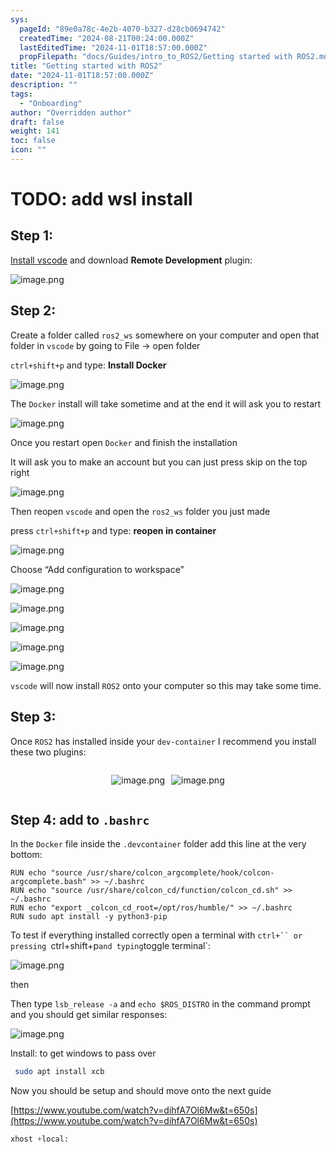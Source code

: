 ```yaml
---
sys:
  pageId: "89e0a78c-4e2b-4070-b327-d28cb0694742"
  createdTime: "2024-08-21T00:24:00.000Z"
  lastEditedTime: "2024-11-01T18:57:00.000Z"
  propFilepath: "docs/Guides/intro_to_ROS2/Getting started with ROS2.md"
title: "Getting started with ROS2"
date: "2024-11-01T18:57:00.000Z"
description: ""
tags:
  - "Onboarding"
author: "Overridden author"
draft: false
weight: 141
toc: false
icon: ""
---
```


# TODO: add wsl install

## Step 1:

[Install vscode](https://code.visualstudio.com/download) and download **Remote Development** plugin:

![image.png](https://prod-files-secure.s3.us-west-2.amazonaws.com/d518164a-d88e-44d1-a4ee-3adb3bd8bce0/efb52993-1881-4a40-b95e-6f020334f022/image.png?X-Amz-Algorithm=AWS4-HMAC-SHA256&X-Amz-Content-Sha256=UNSIGNED-PAYLOAD&X-Amz-Credential=ASIAZI2LB466RJMK4RR5%2F20250224%2Fus-west-2%2Fs3%2Faws4_request&X-Amz-Date=20250224T090936Z&X-Amz-Expires=3600&X-Amz-Security-Token=IQoJb3JpZ2luX2VjEPH%2F%2F%2F%2F%2F%2F%2F%2F%2F%2FwEaCXVzLXdlc3QtMiJGMEQCIAhOMgQgW9jAyQcfWIF53GeyjSWUuywY0fph2Opw7iEKAiAMJsWBCwSNieZw0vOGOf%2FNXP1e%2FdF9Z0ks1lPQCXv3Lyr%2FAwgqEAAaDDYzNzQyMzE4MzgwNSIMFBtScJnsVEz%2FjI5jKtwDY7dPTvmaLqdskoy0iA93aERpMd%2FUySaxSZZBXdxjqjuAnmAEeeddEWP4ry%2BNJAOm9O1J8Kx4%2FTBbLBicQakMGRCB0vILy2DKbxl3%2FGAFtAs067ooqtG0d%2BqOnWSDreFATq0%2BusvmLzkJt4k4EQ2ZxBz07DCyztvQRpFVcqFkyx0EE0OipDqDc0tdfH7tr1HE4X0ycRY7ux6yBviqzBSBJbhUHnJAofNEwqgo5Br93y9z286b9b1J%2BZBoRAu9VQ4CHL9QWPWI6kzcefNfgNXnyrDhbpF8mGCRreKH4HMwzigw9A2GuTY7e0oehAtqeni6NMt4RfG9s0xKseBPkOrS%2Fcph3b9PuNsnhqt4CEPJUnA%2Fpnr01cUjH61XlzloMha4e3lPliXfNbpyeyW6ofRe82hACtoUryJ%2BP%2FAvYv32N7ZLCWlPmZk6KinkT5gbGCGR68Vmyh6WI3s2A6ScdB1rabnnBGnGRBTYnS8eUY7CDcmq4wk0D%2FSCpJ3y8yqoO5Rcq7YpmyxlThJtE1f7TTeb4CCV8cIIJpmZbIYd1ZlOQjFNIwm3L9K5p8DREovPzEJYL5WC2pYpU1wVRtrVTXu4O0%2FDvoiw14dC7MhOeqX60Y6XulWBB06CJ2u%2BSuAwh%2BvwvQY6pgGX6CGf4QU%2FfIC1CfgmeTJLQFimVoMVg%2FV3FuZ4OuZOB%2Fjw6m22M%2BfEwiqeso9n4J0hwaYmST2Kv3jDjtCzile7jFFFY5C%2FXFbjw6f9zXhnpwiLiqOzCDFVQdJTU6sxR6byH3zCYSFbs6Xop8iYNZn8Y103MXltYCcSbeL9MYPV84S%2FceIhj9LiOarQjNjD0byDxhss0JcjQLOAo1sP%2BwXaNlMemIXk&X-Amz-Signature=d4bde2620c671385c289480f1e47400c685732aca959dd2462d0853935084d4c&X-Amz-SignedHeaders=host&x-id=GetObject)

## Step 2:

Create a folder called `ros2_ws` somewhere on your computer and open that folder in `vscode` by going to File → open folder 

`ctrl+shift+p` and type: **Install Docker**

![image.png](https://prod-files-secure.s3.us-west-2.amazonaws.com/d518164a-d88e-44d1-a4ee-3adb3bd8bce0/2269dc0e-1cd5-47ff-bceb-c04ad9b2eab0/image.png?X-Amz-Algorithm=AWS4-HMAC-SHA256&X-Amz-Content-Sha256=UNSIGNED-PAYLOAD&X-Amz-Credential=ASIAZI2LB466RJMK4RR5%2F20250224%2Fus-west-2%2Fs3%2Faws4_request&X-Amz-Date=20250224T090936Z&X-Amz-Expires=3600&X-Amz-Security-Token=IQoJb3JpZ2luX2VjEPH%2F%2F%2F%2F%2F%2F%2F%2F%2F%2FwEaCXVzLXdlc3QtMiJGMEQCIAhOMgQgW9jAyQcfWIF53GeyjSWUuywY0fph2Opw7iEKAiAMJsWBCwSNieZw0vOGOf%2FNXP1e%2FdF9Z0ks1lPQCXv3Lyr%2FAwgqEAAaDDYzNzQyMzE4MzgwNSIMFBtScJnsVEz%2FjI5jKtwDY7dPTvmaLqdskoy0iA93aERpMd%2FUySaxSZZBXdxjqjuAnmAEeeddEWP4ry%2BNJAOm9O1J8Kx4%2FTBbLBicQakMGRCB0vILy2DKbxl3%2FGAFtAs067ooqtG0d%2BqOnWSDreFATq0%2BusvmLzkJt4k4EQ2ZxBz07DCyztvQRpFVcqFkyx0EE0OipDqDc0tdfH7tr1HE4X0ycRY7ux6yBviqzBSBJbhUHnJAofNEwqgo5Br93y9z286b9b1J%2BZBoRAu9VQ4CHL9QWPWI6kzcefNfgNXnyrDhbpF8mGCRreKH4HMwzigw9A2GuTY7e0oehAtqeni6NMt4RfG9s0xKseBPkOrS%2Fcph3b9PuNsnhqt4CEPJUnA%2Fpnr01cUjH61XlzloMha4e3lPliXfNbpyeyW6ofRe82hACtoUryJ%2BP%2FAvYv32N7ZLCWlPmZk6KinkT5gbGCGR68Vmyh6WI3s2A6ScdB1rabnnBGnGRBTYnS8eUY7CDcmq4wk0D%2FSCpJ3y8yqoO5Rcq7YpmyxlThJtE1f7TTeb4CCV8cIIJpmZbIYd1ZlOQjFNIwm3L9K5p8DREovPzEJYL5WC2pYpU1wVRtrVTXu4O0%2FDvoiw14dC7MhOeqX60Y6XulWBB06CJ2u%2BSuAwh%2BvwvQY6pgGX6CGf4QU%2FfIC1CfgmeTJLQFimVoMVg%2FV3FuZ4OuZOB%2Fjw6m22M%2BfEwiqeso9n4J0hwaYmST2Kv3jDjtCzile7jFFFY5C%2FXFbjw6f9zXhnpwiLiqOzCDFVQdJTU6sxR6byH3zCYSFbs6Xop8iYNZn8Y103MXltYCcSbeL9MYPV84S%2FceIhj9LiOarQjNjD0byDxhss0JcjQLOAo1sP%2BwXaNlMemIXk&X-Amz-Signature=cdabb1a8943d904f6376c0d861ebebe51054c6943ae55cf9db9631d516f888d7&X-Amz-SignedHeaders=host&x-id=GetObject)

The `Docker` install will take sometime and at the end it will ask you to restart

![image.png](https://prod-files-secure.s3.us-west-2.amazonaws.com/d518164a-d88e-44d1-a4ee-3adb3bd8bce0/ed233f78-be33-4b1f-b89c-9c346c0e961e/image.png?X-Amz-Algorithm=AWS4-HMAC-SHA256&X-Amz-Content-Sha256=UNSIGNED-PAYLOAD&X-Amz-Credential=ASIAZI2LB466RJMK4RR5%2F20250224%2Fus-west-2%2Fs3%2Faws4_request&X-Amz-Date=20250224T090936Z&X-Amz-Expires=3600&X-Amz-Security-Token=IQoJb3JpZ2luX2VjEPH%2F%2F%2F%2F%2F%2F%2F%2F%2F%2FwEaCXVzLXdlc3QtMiJGMEQCIAhOMgQgW9jAyQcfWIF53GeyjSWUuywY0fph2Opw7iEKAiAMJsWBCwSNieZw0vOGOf%2FNXP1e%2FdF9Z0ks1lPQCXv3Lyr%2FAwgqEAAaDDYzNzQyMzE4MzgwNSIMFBtScJnsVEz%2FjI5jKtwDY7dPTvmaLqdskoy0iA93aERpMd%2FUySaxSZZBXdxjqjuAnmAEeeddEWP4ry%2BNJAOm9O1J8Kx4%2FTBbLBicQakMGRCB0vILy2DKbxl3%2FGAFtAs067ooqtG0d%2BqOnWSDreFATq0%2BusvmLzkJt4k4EQ2ZxBz07DCyztvQRpFVcqFkyx0EE0OipDqDc0tdfH7tr1HE4X0ycRY7ux6yBviqzBSBJbhUHnJAofNEwqgo5Br93y9z286b9b1J%2BZBoRAu9VQ4CHL9QWPWI6kzcefNfgNXnyrDhbpF8mGCRreKH4HMwzigw9A2GuTY7e0oehAtqeni6NMt4RfG9s0xKseBPkOrS%2Fcph3b9PuNsnhqt4CEPJUnA%2Fpnr01cUjH61XlzloMha4e3lPliXfNbpyeyW6ofRe82hACtoUryJ%2BP%2FAvYv32N7ZLCWlPmZk6KinkT5gbGCGR68Vmyh6WI3s2A6ScdB1rabnnBGnGRBTYnS8eUY7CDcmq4wk0D%2FSCpJ3y8yqoO5Rcq7YpmyxlThJtE1f7TTeb4CCV8cIIJpmZbIYd1ZlOQjFNIwm3L9K5p8DREovPzEJYL5WC2pYpU1wVRtrVTXu4O0%2FDvoiw14dC7MhOeqX60Y6XulWBB06CJ2u%2BSuAwh%2BvwvQY6pgGX6CGf4QU%2FfIC1CfgmeTJLQFimVoMVg%2FV3FuZ4OuZOB%2Fjw6m22M%2BfEwiqeso9n4J0hwaYmST2Kv3jDjtCzile7jFFFY5C%2FXFbjw6f9zXhnpwiLiqOzCDFVQdJTU6sxR6byH3zCYSFbs6Xop8iYNZn8Y103MXltYCcSbeL9MYPV84S%2FceIhj9LiOarQjNjD0byDxhss0JcjQLOAo1sP%2BwXaNlMemIXk&X-Amz-Signature=00084267b8d9bb8dfa21995c464caef2fd8b21c5a28a14c972c7dc0b08191d43&X-Amz-SignedHeaders=host&x-id=GetObject)

Once you restart open `Docker` and finish the installation

It will ask you to make an account but you can just press skip on the top right

![image.png](https://prod-files-secure.s3.us-west-2.amazonaws.com/d518164a-d88e-44d1-a4ee-3adb3bd8bce0/21010ad9-1659-4fd9-9f59-9932a09b2a3d/image.png?X-Amz-Algorithm=AWS4-HMAC-SHA256&X-Amz-Content-Sha256=UNSIGNED-PAYLOAD&X-Amz-Credential=ASIAZI2LB466RJMK4RR5%2F20250224%2Fus-west-2%2Fs3%2Faws4_request&X-Amz-Date=20250224T090936Z&X-Amz-Expires=3600&X-Amz-Security-Token=IQoJb3JpZ2luX2VjEPH%2F%2F%2F%2F%2F%2F%2F%2F%2F%2FwEaCXVzLXdlc3QtMiJGMEQCIAhOMgQgW9jAyQcfWIF53GeyjSWUuywY0fph2Opw7iEKAiAMJsWBCwSNieZw0vOGOf%2FNXP1e%2FdF9Z0ks1lPQCXv3Lyr%2FAwgqEAAaDDYzNzQyMzE4MzgwNSIMFBtScJnsVEz%2FjI5jKtwDY7dPTvmaLqdskoy0iA93aERpMd%2FUySaxSZZBXdxjqjuAnmAEeeddEWP4ry%2BNJAOm9O1J8Kx4%2FTBbLBicQakMGRCB0vILy2DKbxl3%2FGAFtAs067ooqtG0d%2BqOnWSDreFATq0%2BusvmLzkJt4k4EQ2ZxBz07DCyztvQRpFVcqFkyx0EE0OipDqDc0tdfH7tr1HE4X0ycRY7ux6yBviqzBSBJbhUHnJAofNEwqgo5Br93y9z286b9b1J%2BZBoRAu9VQ4CHL9QWPWI6kzcefNfgNXnyrDhbpF8mGCRreKH4HMwzigw9A2GuTY7e0oehAtqeni6NMt4RfG9s0xKseBPkOrS%2Fcph3b9PuNsnhqt4CEPJUnA%2Fpnr01cUjH61XlzloMha4e3lPliXfNbpyeyW6ofRe82hACtoUryJ%2BP%2FAvYv32N7ZLCWlPmZk6KinkT5gbGCGR68Vmyh6WI3s2A6ScdB1rabnnBGnGRBTYnS8eUY7CDcmq4wk0D%2FSCpJ3y8yqoO5Rcq7YpmyxlThJtE1f7TTeb4CCV8cIIJpmZbIYd1ZlOQjFNIwm3L9K5p8DREovPzEJYL5WC2pYpU1wVRtrVTXu4O0%2FDvoiw14dC7MhOeqX60Y6XulWBB06CJ2u%2BSuAwh%2BvwvQY6pgGX6CGf4QU%2FfIC1CfgmeTJLQFimVoMVg%2FV3FuZ4OuZOB%2Fjw6m22M%2BfEwiqeso9n4J0hwaYmST2Kv3jDjtCzile7jFFFY5C%2FXFbjw6f9zXhnpwiLiqOzCDFVQdJTU6sxR6byH3zCYSFbs6Xop8iYNZn8Y103MXltYCcSbeL9MYPV84S%2FceIhj9LiOarQjNjD0byDxhss0JcjQLOAo1sP%2BwXaNlMemIXk&X-Amz-Signature=4c52bbeefd3cc28238bd1d1f48c543b0deb1f6e9d1237bb258fc5b450dbbb0e8&X-Amz-SignedHeaders=host&x-id=GetObject)

Then reopen `vscode` and open the `ros2_ws` folder you just made

press `ctrl+shift+p` and type: **reopen in container**

![image.png](https://prod-files-secure.s3.us-west-2.amazonaws.com/d518164a-d88e-44d1-a4ee-3adb3bd8bce0/4e93b8c2-41ad-488c-8095-c74205196118/image.png?X-Amz-Algorithm=AWS4-HMAC-SHA256&X-Amz-Content-Sha256=UNSIGNED-PAYLOAD&X-Amz-Credential=ASIAZI2LB466RJMK4RR5%2F20250224%2Fus-west-2%2Fs3%2Faws4_request&X-Amz-Date=20250224T090936Z&X-Amz-Expires=3600&X-Amz-Security-Token=IQoJb3JpZ2luX2VjEPH%2F%2F%2F%2F%2F%2F%2F%2F%2F%2FwEaCXVzLXdlc3QtMiJGMEQCIAhOMgQgW9jAyQcfWIF53GeyjSWUuywY0fph2Opw7iEKAiAMJsWBCwSNieZw0vOGOf%2FNXP1e%2FdF9Z0ks1lPQCXv3Lyr%2FAwgqEAAaDDYzNzQyMzE4MzgwNSIMFBtScJnsVEz%2FjI5jKtwDY7dPTvmaLqdskoy0iA93aERpMd%2FUySaxSZZBXdxjqjuAnmAEeeddEWP4ry%2BNJAOm9O1J8Kx4%2FTBbLBicQakMGRCB0vILy2DKbxl3%2FGAFtAs067ooqtG0d%2BqOnWSDreFATq0%2BusvmLzkJt4k4EQ2ZxBz07DCyztvQRpFVcqFkyx0EE0OipDqDc0tdfH7tr1HE4X0ycRY7ux6yBviqzBSBJbhUHnJAofNEwqgo5Br93y9z286b9b1J%2BZBoRAu9VQ4CHL9QWPWI6kzcefNfgNXnyrDhbpF8mGCRreKH4HMwzigw9A2GuTY7e0oehAtqeni6NMt4RfG9s0xKseBPkOrS%2Fcph3b9PuNsnhqt4CEPJUnA%2Fpnr01cUjH61XlzloMha4e3lPliXfNbpyeyW6ofRe82hACtoUryJ%2BP%2FAvYv32N7ZLCWlPmZk6KinkT5gbGCGR68Vmyh6WI3s2A6ScdB1rabnnBGnGRBTYnS8eUY7CDcmq4wk0D%2FSCpJ3y8yqoO5Rcq7YpmyxlThJtE1f7TTeb4CCV8cIIJpmZbIYd1ZlOQjFNIwm3L9K5p8DREovPzEJYL5WC2pYpU1wVRtrVTXu4O0%2FDvoiw14dC7MhOeqX60Y6XulWBB06CJ2u%2BSuAwh%2BvwvQY6pgGX6CGf4QU%2FfIC1CfgmeTJLQFimVoMVg%2FV3FuZ4OuZOB%2Fjw6m22M%2BfEwiqeso9n4J0hwaYmST2Kv3jDjtCzile7jFFFY5C%2FXFbjw6f9zXhnpwiLiqOzCDFVQdJTU6sxR6byH3zCYSFbs6Xop8iYNZn8Y103MXltYCcSbeL9MYPV84S%2FceIhj9LiOarQjNjD0byDxhss0JcjQLOAo1sP%2BwXaNlMemIXk&X-Amz-Signature=1156ed8c2423dcbe8fafaaaf51db01c51b58945315b4cc1c03ebd02c054b273c&X-Amz-SignedHeaders=host&x-id=GetObject)

Choose “Add configuration to workspace”

![image.png](https://prod-files-secure.s3.us-west-2.amazonaws.com/d518164a-d88e-44d1-a4ee-3adb3bd8bce0/9560b282-5060-4989-ba37-97e7b2c22476/image.png?X-Amz-Algorithm=AWS4-HMAC-SHA256&X-Amz-Content-Sha256=UNSIGNED-PAYLOAD&X-Amz-Credential=ASIAZI2LB466RJMK4RR5%2F20250224%2Fus-west-2%2Fs3%2Faws4_request&X-Amz-Date=20250224T090936Z&X-Amz-Expires=3600&X-Amz-Security-Token=IQoJb3JpZ2luX2VjEPH%2F%2F%2F%2F%2F%2F%2F%2F%2F%2FwEaCXVzLXdlc3QtMiJGMEQCIAhOMgQgW9jAyQcfWIF53GeyjSWUuywY0fph2Opw7iEKAiAMJsWBCwSNieZw0vOGOf%2FNXP1e%2FdF9Z0ks1lPQCXv3Lyr%2FAwgqEAAaDDYzNzQyMzE4MzgwNSIMFBtScJnsVEz%2FjI5jKtwDY7dPTvmaLqdskoy0iA93aERpMd%2FUySaxSZZBXdxjqjuAnmAEeeddEWP4ry%2BNJAOm9O1J8Kx4%2FTBbLBicQakMGRCB0vILy2DKbxl3%2FGAFtAs067ooqtG0d%2BqOnWSDreFATq0%2BusvmLzkJt4k4EQ2ZxBz07DCyztvQRpFVcqFkyx0EE0OipDqDc0tdfH7tr1HE4X0ycRY7ux6yBviqzBSBJbhUHnJAofNEwqgo5Br93y9z286b9b1J%2BZBoRAu9VQ4CHL9QWPWI6kzcefNfgNXnyrDhbpF8mGCRreKH4HMwzigw9A2GuTY7e0oehAtqeni6NMt4RfG9s0xKseBPkOrS%2Fcph3b9PuNsnhqt4CEPJUnA%2Fpnr01cUjH61XlzloMha4e3lPliXfNbpyeyW6ofRe82hACtoUryJ%2BP%2FAvYv32N7ZLCWlPmZk6KinkT5gbGCGR68Vmyh6WI3s2A6ScdB1rabnnBGnGRBTYnS8eUY7CDcmq4wk0D%2FSCpJ3y8yqoO5Rcq7YpmyxlThJtE1f7TTeb4CCV8cIIJpmZbIYd1ZlOQjFNIwm3L9K5p8DREovPzEJYL5WC2pYpU1wVRtrVTXu4O0%2FDvoiw14dC7MhOeqX60Y6XulWBB06CJ2u%2BSuAwh%2BvwvQY6pgGX6CGf4QU%2FfIC1CfgmeTJLQFimVoMVg%2FV3FuZ4OuZOB%2Fjw6m22M%2BfEwiqeso9n4J0hwaYmST2Kv3jDjtCzile7jFFFY5C%2FXFbjw6f9zXhnpwiLiqOzCDFVQdJTU6sxR6byH3zCYSFbs6Xop8iYNZn8Y103MXltYCcSbeL9MYPV84S%2FceIhj9LiOarQjNjD0byDxhss0JcjQLOAo1sP%2BwXaNlMemIXk&X-Amz-Signature=b58525a2e86583d0c339d7b6cd42308f6d942c09ba7b3f07426a973df725d2b4&X-Amz-SignedHeaders=host&x-id=GetObject)

![image.png](https://prod-files-secure.s3.us-west-2.amazonaws.com/d518164a-d88e-44d1-a4ee-3adb3bd8bce0/2ee63f81-886b-48e8-a553-dc6e5eac99e4/image.png?X-Amz-Algorithm=AWS4-HMAC-SHA256&X-Amz-Content-Sha256=UNSIGNED-PAYLOAD&X-Amz-Credential=ASIAZI2LB466RJMK4RR5%2F20250224%2Fus-west-2%2Fs3%2Faws4_request&X-Amz-Date=20250224T090936Z&X-Amz-Expires=3600&X-Amz-Security-Token=IQoJb3JpZ2luX2VjEPH%2F%2F%2F%2F%2F%2F%2F%2F%2F%2FwEaCXVzLXdlc3QtMiJGMEQCIAhOMgQgW9jAyQcfWIF53GeyjSWUuywY0fph2Opw7iEKAiAMJsWBCwSNieZw0vOGOf%2FNXP1e%2FdF9Z0ks1lPQCXv3Lyr%2FAwgqEAAaDDYzNzQyMzE4MzgwNSIMFBtScJnsVEz%2FjI5jKtwDY7dPTvmaLqdskoy0iA93aERpMd%2FUySaxSZZBXdxjqjuAnmAEeeddEWP4ry%2BNJAOm9O1J8Kx4%2FTBbLBicQakMGRCB0vILy2DKbxl3%2FGAFtAs067ooqtG0d%2BqOnWSDreFATq0%2BusvmLzkJt4k4EQ2ZxBz07DCyztvQRpFVcqFkyx0EE0OipDqDc0tdfH7tr1HE4X0ycRY7ux6yBviqzBSBJbhUHnJAofNEwqgo5Br93y9z286b9b1J%2BZBoRAu9VQ4CHL9QWPWI6kzcefNfgNXnyrDhbpF8mGCRreKH4HMwzigw9A2GuTY7e0oehAtqeni6NMt4RfG9s0xKseBPkOrS%2Fcph3b9PuNsnhqt4CEPJUnA%2Fpnr01cUjH61XlzloMha4e3lPliXfNbpyeyW6ofRe82hACtoUryJ%2BP%2FAvYv32N7ZLCWlPmZk6KinkT5gbGCGR68Vmyh6WI3s2A6ScdB1rabnnBGnGRBTYnS8eUY7CDcmq4wk0D%2FSCpJ3y8yqoO5Rcq7YpmyxlThJtE1f7TTeb4CCV8cIIJpmZbIYd1ZlOQjFNIwm3L9K5p8DREovPzEJYL5WC2pYpU1wVRtrVTXu4O0%2FDvoiw14dC7MhOeqX60Y6XulWBB06CJ2u%2BSuAwh%2BvwvQY6pgGX6CGf4QU%2FfIC1CfgmeTJLQFimVoMVg%2FV3FuZ4OuZOB%2Fjw6m22M%2BfEwiqeso9n4J0hwaYmST2Kv3jDjtCzile7jFFFY5C%2FXFbjw6f9zXhnpwiLiqOzCDFVQdJTU6sxR6byH3zCYSFbs6Xop8iYNZn8Y103MXltYCcSbeL9MYPV84S%2FceIhj9LiOarQjNjD0byDxhss0JcjQLOAo1sP%2BwXaNlMemIXk&X-Amz-Signature=eb1e6f396e68ee4cf0b02d7ede8f1a371a3c0b742e3bbb00eb94c1ec25523d9b&X-Amz-SignedHeaders=host&x-id=GetObject)

![image.png](https://prod-files-secure.s3.us-west-2.amazonaws.com/d518164a-d88e-44d1-a4ee-3adb3bd8bce0/ae1580b2-b048-407e-aed9-b584224a7a04/image.png?X-Amz-Algorithm=AWS4-HMAC-SHA256&X-Amz-Content-Sha256=UNSIGNED-PAYLOAD&X-Amz-Credential=ASIAZI2LB466RJMK4RR5%2F20250224%2Fus-west-2%2Fs3%2Faws4_request&X-Amz-Date=20250224T090936Z&X-Amz-Expires=3600&X-Amz-Security-Token=IQoJb3JpZ2luX2VjEPH%2F%2F%2F%2F%2F%2F%2F%2F%2F%2FwEaCXVzLXdlc3QtMiJGMEQCIAhOMgQgW9jAyQcfWIF53GeyjSWUuywY0fph2Opw7iEKAiAMJsWBCwSNieZw0vOGOf%2FNXP1e%2FdF9Z0ks1lPQCXv3Lyr%2FAwgqEAAaDDYzNzQyMzE4MzgwNSIMFBtScJnsVEz%2FjI5jKtwDY7dPTvmaLqdskoy0iA93aERpMd%2FUySaxSZZBXdxjqjuAnmAEeeddEWP4ry%2BNJAOm9O1J8Kx4%2FTBbLBicQakMGRCB0vILy2DKbxl3%2FGAFtAs067ooqtG0d%2BqOnWSDreFATq0%2BusvmLzkJt4k4EQ2ZxBz07DCyztvQRpFVcqFkyx0EE0OipDqDc0tdfH7tr1HE4X0ycRY7ux6yBviqzBSBJbhUHnJAofNEwqgo5Br93y9z286b9b1J%2BZBoRAu9VQ4CHL9QWPWI6kzcefNfgNXnyrDhbpF8mGCRreKH4HMwzigw9A2GuTY7e0oehAtqeni6NMt4RfG9s0xKseBPkOrS%2Fcph3b9PuNsnhqt4CEPJUnA%2Fpnr01cUjH61XlzloMha4e3lPliXfNbpyeyW6ofRe82hACtoUryJ%2BP%2FAvYv32N7ZLCWlPmZk6KinkT5gbGCGR68Vmyh6WI3s2A6ScdB1rabnnBGnGRBTYnS8eUY7CDcmq4wk0D%2FSCpJ3y8yqoO5Rcq7YpmyxlThJtE1f7TTeb4CCV8cIIJpmZbIYd1ZlOQjFNIwm3L9K5p8DREovPzEJYL5WC2pYpU1wVRtrVTXu4O0%2FDvoiw14dC7MhOeqX60Y6XulWBB06CJ2u%2BSuAwh%2BvwvQY6pgGX6CGf4QU%2FfIC1CfgmeTJLQFimVoMVg%2FV3FuZ4OuZOB%2Fjw6m22M%2BfEwiqeso9n4J0hwaYmST2Kv3jDjtCzile7jFFFY5C%2FXFbjw6f9zXhnpwiLiqOzCDFVQdJTU6sxR6byH3zCYSFbs6Xop8iYNZn8Y103MXltYCcSbeL9MYPV84S%2FceIhj9LiOarQjNjD0byDxhss0JcjQLOAo1sP%2BwXaNlMemIXk&X-Amz-Signature=173f36b55b321e9e896f0c8e768c02000c40f657c1291dbce6bf4da6f83f8ba5&X-Amz-SignedHeaders=host&x-id=GetObject)

![image.png](https://prod-files-secure.s3.us-west-2.amazonaws.com/d518164a-d88e-44d1-a4ee-3adb3bd8bce0/53255b28-f75e-430f-b9e3-c0ac8577e42b/image.png?X-Amz-Algorithm=AWS4-HMAC-SHA256&X-Amz-Content-Sha256=UNSIGNED-PAYLOAD&X-Amz-Credential=ASIAZI2LB466RJMK4RR5%2F20250224%2Fus-west-2%2Fs3%2Faws4_request&X-Amz-Date=20250224T090936Z&X-Amz-Expires=3600&X-Amz-Security-Token=IQoJb3JpZ2luX2VjEPH%2F%2F%2F%2F%2F%2F%2F%2F%2F%2FwEaCXVzLXdlc3QtMiJGMEQCIAhOMgQgW9jAyQcfWIF53GeyjSWUuywY0fph2Opw7iEKAiAMJsWBCwSNieZw0vOGOf%2FNXP1e%2FdF9Z0ks1lPQCXv3Lyr%2FAwgqEAAaDDYzNzQyMzE4MzgwNSIMFBtScJnsVEz%2FjI5jKtwDY7dPTvmaLqdskoy0iA93aERpMd%2FUySaxSZZBXdxjqjuAnmAEeeddEWP4ry%2BNJAOm9O1J8Kx4%2FTBbLBicQakMGRCB0vILy2DKbxl3%2FGAFtAs067ooqtG0d%2BqOnWSDreFATq0%2BusvmLzkJt4k4EQ2ZxBz07DCyztvQRpFVcqFkyx0EE0OipDqDc0tdfH7tr1HE4X0ycRY7ux6yBviqzBSBJbhUHnJAofNEwqgo5Br93y9z286b9b1J%2BZBoRAu9VQ4CHL9QWPWI6kzcefNfgNXnyrDhbpF8mGCRreKH4HMwzigw9A2GuTY7e0oehAtqeni6NMt4RfG9s0xKseBPkOrS%2Fcph3b9PuNsnhqt4CEPJUnA%2Fpnr01cUjH61XlzloMha4e3lPliXfNbpyeyW6ofRe82hACtoUryJ%2BP%2FAvYv32N7ZLCWlPmZk6KinkT5gbGCGR68Vmyh6WI3s2A6ScdB1rabnnBGnGRBTYnS8eUY7CDcmq4wk0D%2FSCpJ3y8yqoO5Rcq7YpmyxlThJtE1f7TTeb4CCV8cIIJpmZbIYd1ZlOQjFNIwm3L9K5p8DREovPzEJYL5WC2pYpU1wVRtrVTXu4O0%2FDvoiw14dC7MhOeqX60Y6XulWBB06CJ2u%2BSuAwh%2BvwvQY6pgGX6CGf4QU%2FfIC1CfgmeTJLQFimVoMVg%2FV3FuZ4OuZOB%2Fjw6m22M%2BfEwiqeso9n4J0hwaYmST2Kv3jDjtCzile7jFFFY5C%2FXFbjw6f9zXhnpwiLiqOzCDFVQdJTU6sxR6byH3zCYSFbs6Xop8iYNZn8Y103MXltYCcSbeL9MYPV84S%2FceIhj9LiOarQjNjD0byDxhss0JcjQLOAo1sP%2BwXaNlMemIXk&X-Amz-Signature=d7465927873eed07f9af30272d4568a90f46b87901ee427ef63f2f5796094f03&X-Amz-SignedHeaders=host&x-id=GetObject)

![image.png](https://prod-files-secure.s3.us-west-2.amazonaws.com/d518164a-d88e-44d1-a4ee-3adb3bd8bce0/7c562767-5af9-4ffb-97d1-327bcdf4ee00/image.png?X-Amz-Algorithm=AWS4-HMAC-SHA256&X-Amz-Content-Sha256=UNSIGNED-PAYLOAD&X-Amz-Credential=ASIAZI2LB466RJMK4RR5%2F20250224%2Fus-west-2%2Fs3%2Faws4_request&X-Amz-Date=20250224T090936Z&X-Amz-Expires=3600&X-Amz-Security-Token=IQoJb3JpZ2luX2VjEPH%2F%2F%2F%2F%2F%2F%2F%2F%2F%2FwEaCXVzLXdlc3QtMiJGMEQCIAhOMgQgW9jAyQcfWIF53GeyjSWUuywY0fph2Opw7iEKAiAMJsWBCwSNieZw0vOGOf%2FNXP1e%2FdF9Z0ks1lPQCXv3Lyr%2FAwgqEAAaDDYzNzQyMzE4MzgwNSIMFBtScJnsVEz%2FjI5jKtwDY7dPTvmaLqdskoy0iA93aERpMd%2FUySaxSZZBXdxjqjuAnmAEeeddEWP4ry%2BNJAOm9O1J8Kx4%2FTBbLBicQakMGRCB0vILy2DKbxl3%2FGAFtAs067ooqtG0d%2BqOnWSDreFATq0%2BusvmLzkJt4k4EQ2ZxBz07DCyztvQRpFVcqFkyx0EE0OipDqDc0tdfH7tr1HE4X0ycRY7ux6yBviqzBSBJbhUHnJAofNEwqgo5Br93y9z286b9b1J%2BZBoRAu9VQ4CHL9QWPWI6kzcefNfgNXnyrDhbpF8mGCRreKH4HMwzigw9A2GuTY7e0oehAtqeni6NMt4RfG9s0xKseBPkOrS%2Fcph3b9PuNsnhqt4CEPJUnA%2Fpnr01cUjH61XlzloMha4e3lPliXfNbpyeyW6ofRe82hACtoUryJ%2BP%2FAvYv32N7ZLCWlPmZk6KinkT5gbGCGR68Vmyh6WI3s2A6ScdB1rabnnBGnGRBTYnS8eUY7CDcmq4wk0D%2FSCpJ3y8yqoO5Rcq7YpmyxlThJtE1f7TTeb4CCV8cIIJpmZbIYd1ZlOQjFNIwm3L9K5p8DREovPzEJYL5WC2pYpU1wVRtrVTXu4O0%2FDvoiw14dC7MhOeqX60Y6XulWBB06CJ2u%2BSuAwh%2BvwvQY6pgGX6CGf4QU%2FfIC1CfgmeTJLQFimVoMVg%2FV3FuZ4OuZOB%2Fjw6m22M%2BfEwiqeso9n4J0hwaYmST2Kv3jDjtCzile7jFFFY5C%2FXFbjw6f9zXhnpwiLiqOzCDFVQdJTU6sxR6byH3zCYSFbs6Xop8iYNZn8Y103MXltYCcSbeL9MYPV84S%2FceIhj9LiOarQjNjD0byDxhss0JcjQLOAo1sP%2BwXaNlMemIXk&X-Amz-Signature=e414e5ef39fea2478e549ee047c3bc245ba942c60e674d4d627b3641dff4a64c&X-Amz-SignedHeaders=host&x-id=GetObject)

`vscode` will now install `ROS2` onto your computer so this may take some time.

## Step 3:

Once `ROS2` has installed inside your `dev-container` I recommend you install these two plugins:

<div style="display: flex;flex-direction: row; column-gap:10px; max-width: 630px;justify-content: center;">
<div>

![image.png](https://prod-files-secure.s3.us-west-2.amazonaws.com/d518164a-d88e-44d1-a4ee-3adb3bd8bce0/3fc3d550-5a54-4ba1-ba6b-faa01cdb7369/image.png?X-Amz-Algorithm=AWS4-HMAC-SHA256&X-Amz-Content-Sha256=UNSIGNED-PAYLOAD&X-Amz-Credential=ASIAZI2LB466Y7SZSNB7%2F20250224%2Fus-west-2%2Fs3%2Faws4_request&X-Amz-Date=20250224T090939Z&X-Amz-Expires=3600&X-Amz-Security-Token=IQoJb3JpZ2luX2VjEPH%2F%2F%2F%2F%2F%2F%2F%2F%2F%2FwEaCXVzLXdlc3QtMiJHMEUCIFZa7tTbEmVn%2B8MCgVoABzWOmwrXZanrT4Ar8Byi6dZvAiEAzVlcJsgCUiI3V2YnCj%2Fql3tECAOe5UxLPv8p5lJ2LFoq%2FwMIKhAAGgw2Mzc0MjMxODM4MDUiDDsajjo2paMG7vjHdyrcA9%2B9J4fxdlzvx%2BWF%2FkOP%2BsLaDC4H%2F0rT39dAgdjndhFxMHFow9tAeK0%2FH3E0NK40iluoivZAPWXb7Hc5XdFwrKUqaMYTrAhhfnG%2B%2FzkueXCCAybRVGK1qN%2F9bS0fRVt0CAK6WJgvFAYCoLJkHZtr35OzZEqtpHu0sjsvPscm%2F6RzikJvYmqPQYb%2Bo9VALm9atcSdkp10kesRhF1I%2Fjrp0sScyboafR5fz%2BsxqUd1L10508t9xX3CIWs%2B4fkbIXnjeRShMQC6CaC2Dpp64PK4aplx0iMOll8yoXxI6e3Kc%2B7Xz5T6uOMiwQ5lYEhLi1vJ1ksMPYf1PePsSbuF87YjymLVzKiTKK5nwlqFkpMX8Ic%2BTKPoJsGVVgOedRzzdKXkmr2FP0CxGzTB2XMiw96ZxRb5rSJCHp6%2BxIwdpZetOm600q1K7qucFEyXCSqzdftmH4vK6jvZMOBncv5fUUods1VEHPwrdAOLeDL1lzdqxQbaBwkxKyuthChxwB7SUGZ4jScl1SJBNTohTCOBIdiRhacFooTio8xvnOFtlD49M7ddlfGnDde0rrLqjoso9JedsoiBGcr2nUWRdhNEXAmKnq%2BoWmoM%2Fcf3L7OW0P2qQ6go5PLoBHg%2F4Icki5OsMJHs8L0GOqUBl6gCk%2BZ2T%2FnSjWEvkdnB9%2FqVC6SWC47c5GENSNzd1I5RUPMtXUw5%2FRyxrDezJDaqGwcSw6UXHG1NHT97jrF5LijuwAU7aRLxGO0rnCUAffY%2Fws0xZNfVyluJhf4bHukC8Upcrp4wLb1DEpCq3%2FPqVLeR2lojc5aF5k1Tp%2B2jw5NvFUhfR8b2vv1bd8ZEiriLdIgqhyR6gZx0pcM9N1gCPtCEU8e3&X-Amz-Signature=c24a1781a2de5c585335e65e66f3ab001c4d87bdeece9068d9df43202f33fe71&X-Amz-SignedHeaders=host&x-id=GetObject)

</div>
<div>

![image.png](https://prod-files-secure.s3.us-west-2.amazonaws.com/d518164a-d88e-44d1-a4ee-3adb3bd8bce0/d994cc66-13c2-4093-a5a3-f84cf4601a82/image.png?X-Amz-Algorithm=AWS4-HMAC-SHA256&X-Amz-Content-Sha256=UNSIGNED-PAYLOAD&X-Amz-Credential=ASIAZI2LB4663X2RZB4J%2F20250224%2Fus-west-2%2Fs3%2Faws4_request&X-Amz-Date=20250224T090940Z&X-Amz-Expires=3600&X-Amz-Security-Token=IQoJb3JpZ2luX2VjEPH%2F%2F%2F%2F%2F%2F%2F%2F%2F%2FwEaCXVzLXdlc3QtMiJIMEYCIQCnp441DGFqdMepImIJtIsGjMv3t2dosrp8ZhJ15JpVJAIhAKnTMFuzlbIlzi0VuSaPX25U7B%2B6TY7oe9zBgyj5%2BbleKv8DCCoQABoMNjM3NDIzMTgzODA1Igw7q%2BqUntxZy%2Bii46Uq3APMbLWnTjv3bdiAA1qFNT9dRdlGhV5T5g%2Blvm40o9nLp0LbCeTsHfK2DTbLvR2xUNtKCKkeP%2B8kA9fzRP1CVoXlQPDBaSzy4lkEd31yv32Frg26xlUdScx48FlrvA1bQFnxrNpmISLABAy14Oxklnn9IGtVjHZznYYAC%2FJs3dl5ld4haO%2FwFuBQpab5COmakVQuPwhc6uSV8YYNj8fXWZvMyY7XYDNGw8TL6ZmJx%2Fwxc1DsY9yuCye5jVJDoQ8Vd4mTcrtIbd00B%2BLY7e2Jne50DKg015hGk9G92cJarlGc%2Fh%2BttorK0d6faGuYr1GGRYs13iO5VCK%2BWEK3%2Bq1a2FzudMxbQ51EVloWoaEYyqUGEV%2FvciD%2BZe%2Bgq1G9l1KbMY9X12T%2FSqBylIjKZDcSmIow86PiaEvlycjcIR%2F3A8KRq7vbccxmZ0RTLpqlcZNU6f29X48BEEpYK6YPvy8kwPzZVHylIBbvh44KoF8F%2FKnuP3hOlk3x16VNqoQ%2B8naOCOxl5EveHIUUnmfBejoF25EN381%2BqtaKzZhVz5i2cRKyZMGWMXb19hNsfFqB1mahIcA%2FF3iiFequTkCcxpO0lOY6q2jfKIA87%2FO3dd%2F7HPYWbQGnGvQOGDdy8ZDEQDCP7PC9BjqkAShf49xLnTPBJUn8nLJlL6WX4PfxTZLrP%2BEksjrc7%2F55LudqhG%2BkztvL59tmvEOhpujSvT3KyYuFSVe64XCiDQuELWmsDY8hd1wPKCtnRXBK%2FGvGPs%2FCcnHNbxpsSa90KfxHhJyOceqhrYXlDgtgf9XNDftDp8U1Og%2BHEsC8fBtg0%2BJQBHK7mwqRtCInRQUNBV1XhB7XhSJrDPSGtvEzUWjOJBue&X-Amz-Signature=8309b9e41aed20c4698a855919221e4e7a4c3f941017082f57b5616630db208f&X-Amz-SignedHeaders=host&x-id=GetObject)

</div>
</div>

## Step 4: add to `.bashrc`

In the `Docker` file inside the `.devcontainer` folder add this line at the very bottom: 

```docker
RUN echo "source /usr/share/colcon_argcomplete/hook/colcon-argcomplete.bash" >> ~/.bashrc
RUN echo "source /usr/share/colcon_cd/function/colcon_cd.sh" >> ~/.bashrc
RUN echo "export _colcon_cd_root=/opt/ros/humble/" >> ~/.bashrc
RUN sudo apt install -y python3-pip 
```

To test if everything installed correctly open a terminal with `ctrl+`` or pressing `ctrl+shift+p` and typing `toggle terminal`:

![image.png](https://prod-files-secure.s3.us-west-2.amazonaws.com/d518164a-d88e-44d1-a4ee-3adb3bd8bce0/6a4943d8-b04e-4c02-9a58-775f3384d1a5/image.png?X-Amz-Algorithm=AWS4-HMAC-SHA256&X-Amz-Content-Sha256=UNSIGNED-PAYLOAD&X-Amz-Credential=ASIAZI2LB466RJMK4RR5%2F20250224%2Fus-west-2%2Fs3%2Faws4_request&X-Amz-Date=20250224T090936Z&X-Amz-Expires=3600&X-Amz-Security-Token=IQoJb3JpZ2luX2VjEPH%2F%2F%2F%2F%2F%2F%2F%2F%2F%2FwEaCXVzLXdlc3QtMiJGMEQCIAhOMgQgW9jAyQcfWIF53GeyjSWUuywY0fph2Opw7iEKAiAMJsWBCwSNieZw0vOGOf%2FNXP1e%2FdF9Z0ks1lPQCXv3Lyr%2FAwgqEAAaDDYzNzQyMzE4MzgwNSIMFBtScJnsVEz%2FjI5jKtwDY7dPTvmaLqdskoy0iA93aERpMd%2FUySaxSZZBXdxjqjuAnmAEeeddEWP4ry%2BNJAOm9O1J8Kx4%2FTBbLBicQakMGRCB0vILy2DKbxl3%2FGAFtAs067ooqtG0d%2BqOnWSDreFATq0%2BusvmLzkJt4k4EQ2ZxBz07DCyztvQRpFVcqFkyx0EE0OipDqDc0tdfH7tr1HE4X0ycRY7ux6yBviqzBSBJbhUHnJAofNEwqgo5Br93y9z286b9b1J%2BZBoRAu9VQ4CHL9QWPWI6kzcefNfgNXnyrDhbpF8mGCRreKH4HMwzigw9A2GuTY7e0oehAtqeni6NMt4RfG9s0xKseBPkOrS%2Fcph3b9PuNsnhqt4CEPJUnA%2Fpnr01cUjH61XlzloMha4e3lPliXfNbpyeyW6ofRe82hACtoUryJ%2BP%2FAvYv32N7ZLCWlPmZk6KinkT5gbGCGR68Vmyh6WI3s2A6ScdB1rabnnBGnGRBTYnS8eUY7CDcmq4wk0D%2FSCpJ3y8yqoO5Rcq7YpmyxlThJtE1f7TTeb4CCV8cIIJpmZbIYd1ZlOQjFNIwm3L9K5p8DREovPzEJYL5WC2pYpU1wVRtrVTXu4O0%2FDvoiw14dC7MhOeqX60Y6XulWBB06CJ2u%2BSuAwh%2BvwvQY6pgGX6CGf4QU%2FfIC1CfgmeTJLQFimVoMVg%2FV3FuZ4OuZOB%2Fjw6m22M%2BfEwiqeso9n4J0hwaYmST2Kv3jDjtCzile7jFFFY5C%2FXFbjw6f9zXhnpwiLiqOzCDFVQdJTU6sxR6byH3zCYSFbs6Xop8iYNZn8Y103MXltYCcSbeL9MYPV84S%2FceIhj9LiOarQjNjD0byDxhss0JcjQLOAo1sP%2BwXaNlMemIXk&X-Amz-Signature=b25815dbfa181d18d697b8acabe4566f50ea6c0056197fe249bb1e74a4feb717&X-Amz-SignedHeaders=host&x-id=GetObject)

then 

Then type `lsb_release -a` and `echo $ROS_DISTRO` in the command prompt and you should get similar responses:

![image.png](https://prod-files-secure.s3.us-west-2.amazonaws.com/d518164a-d88e-44d1-a4ee-3adb3bd8bce0/3e635dec-a805-4e85-8b9e-d000e5b71a4e/image.png?X-Amz-Algorithm=AWS4-HMAC-SHA256&X-Amz-Content-Sha256=UNSIGNED-PAYLOAD&X-Amz-Credential=ASIAZI2LB466RJMK4RR5%2F20250224%2Fus-west-2%2Fs3%2Faws4_request&X-Amz-Date=20250224T090936Z&X-Amz-Expires=3600&X-Amz-Security-Token=IQoJb3JpZ2luX2VjEPH%2F%2F%2F%2F%2F%2F%2F%2F%2F%2FwEaCXVzLXdlc3QtMiJGMEQCIAhOMgQgW9jAyQcfWIF53GeyjSWUuywY0fph2Opw7iEKAiAMJsWBCwSNieZw0vOGOf%2FNXP1e%2FdF9Z0ks1lPQCXv3Lyr%2FAwgqEAAaDDYzNzQyMzE4MzgwNSIMFBtScJnsVEz%2FjI5jKtwDY7dPTvmaLqdskoy0iA93aERpMd%2FUySaxSZZBXdxjqjuAnmAEeeddEWP4ry%2BNJAOm9O1J8Kx4%2FTBbLBicQakMGRCB0vILy2DKbxl3%2FGAFtAs067ooqtG0d%2BqOnWSDreFATq0%2BusvmLzkJt4k4EQ2ZxBz07DCyztvQRpFVcqFkyx0EE0OipDqDc0tdfH7tr1HE4X0ycRY7ux6yBviqzBSBJbhUHnJAofNEwqgo5Br93y9z286b9b1J%2BZBoRAu9VQ4CHL9QWPWI6kzcefNfgNXnyrDhbpF8mGCRreKH4HMwzigw9A2GuTY7e0oehAtqeni6NMt4RfG9s0xKseBPkOrS%2Fcph3b9PuNsnhqt4CEPJUnA%2Fpnr01cUjH61XlzloMha4e3lPliXfNbpyeyW6ofRe82hACtoUryJ%2BP%2FAvYv32N7ZLCWlPmZk6KinkT5gbGCGR68Vmyh6WI3s2A6ScdB1rabnnBGnGRBTYnS8eUY7CDcmq4wk0D%2FSCpJ3y8yqoO5Rcq7YpmyxlThJtE1f7TTeb4CCV8cIIJpmZbIYd1ZlOQjFNIwm3L9K5p8DREovPzEJYL5WC2pYpU1wVRtrVTXu4O0%2FDvoiw14dC7MhOeqX60Y6XulWBB06CJ2u%2BSuAwh%2BvwvQY6pgGX6CGf4QU%2FfIC1CfgmeTJLQFimVoMVg%2FV3FuZ4OuZOB%2Fjw6m22M%2BfEwiqeso9n4J0hwaYmST2Kv3jDjtCzile7jFFFY5C%2FXFbjw6f9zXhnpwiLiqOzCDFVQdJTU6sxR6byH3zCYSFbs6Xop8iYNZn8Y103MXltYCcSbeL9MYPV84S%2FceIhj9LiOarQjNjD0byDxhss0JcjQLOAo1sP%2BwXaNlMemIXk&X-Amz-Signature=a9d249698cb44f55de84b69447ea796f7ecf0aa710e1ba79f5233512c1fcd105&X-Amz-SignedHeaders=host&x-id=GetObject)

Install:  to get windows to pass over

```bash
 sudo apt install xcb
```

Now you should be setup and should move onto the next guide 

[https://www.youtube.com/watch?v=dihfA7Ol6Mw&t=650s](https://www.youtube.com/watch?v=dihfA7Ol6Mw&t=650s)

```python
xhost +local:
```
